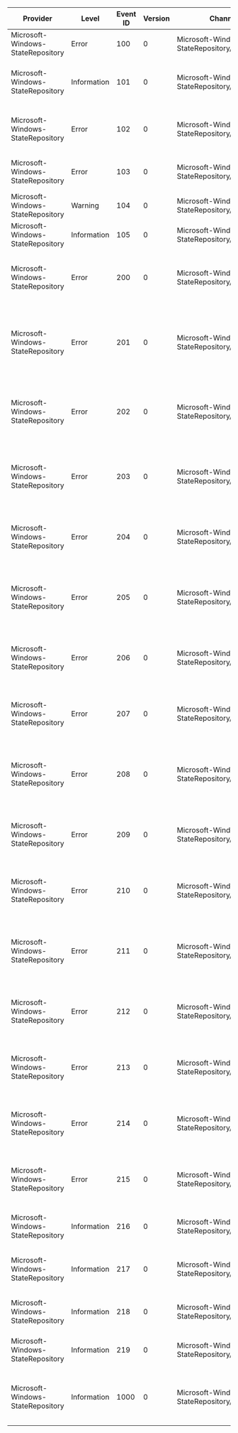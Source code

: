 Provider                           |  Level        |  Event ID  |  Version  |  Channel                                        |  Task                                  |  Opcode  |  Keyword                                              |  Message
-----------------------------------|---------------|------------|-----------|-------------------------------------------------|----------------------------------------|----------|-------------------------------------------------------|---------------------------------------------------------------------------------------------
Microsoft-Windows-StateRepository  |  Error        |  100       |  0        |  Microsoft-Windows-StateRepository/Operational  |  StateRepository.Task.DataAccessLayer  |          |  StateRepository Keyword                              |  Error {ErrorCode}: {SQL}
Microsoft-Windows-StateRepository  |  Information  |  101       |  0        |  Microsoft-Windows-StateRepository/Operational  |  StateRepository.Task.DataAccessLayer  |          |  StateRepository Keyword                              |  [P:{ProcessId} T:{ThreadId}] Trace: Executing SQL '{SQL}'
Microsoft-Windows-StateRepository  |  Error        |  102       |  0        |  Microsoft-Windows-StateRepository/Operational  |  StateRepository.Task.DataAccessLayer  |          |  StateRepository Keyword                              |  Error {ErrorCode}: Failed to open settings at HKLM\{Subkey}
Microsoft-Windows-StateRepository  |  Error        |  103       |  0        |  Microsoft-Windows-StateRepository/Operational  |  StateRepository.Task.DataAccessLayer  |          |  StateRepository Keyword                              |  Error {ErrorCode}: Failed to read setting {Name}
Microsoft-Windows-StateRepository  |  Warning      |  104       |  0        |  Microsoft-Windows-StateRepository/Operational  |  StateRepository.Task.DataAccessLayer  |          |  StateRepository Keyword                              |  Error {ErrorCode}: {SQL}
Microsoft-Windows-StateRepository  |  Information  |  105       |  0        |  Microsoft-Windows-StateRepository/Operational  |  StateRepository.Task.DataAccessLayer  |          |  StateRepository Keyword                              |  Error {ErrorCode}: {SQL}
Microsoft-Windows-StateRepository  |  Error        |  200       |  0        |  Microsoft-Windows-StateRepository/Operational  |  StateRepository.Task.DataAccessLayer  |          |  StateRepository Keyword                              |  Error {ErrorCode}: {Entity}.{Method}() failed [WorkId={WorkId}]
Microsoft-Windows-StateRepository  |  Error        |  201       |  0        |  Microsoft-Windows-StateRepository/Operational  |  StateRepository.Task.DataAccessLayer  |          |  StateRepository Keyword                              |  Error {ErrorCode}: {Entity}.{Method}(Id={Id}; Revision={Revision}) failed [WorkId={WorkId}]
Microsoft-Windows-StateRepository  |  Error        |  202       |  0        |  Microsoft-Windows-StateRepository/Operational  |  StateRepository.Task.DataAccessLayer  |          |  StateRepository Keyword                              |  Error {ErrorCode}: {Entity}.{Method}(Id={Id}) failed [WorkId={WorkId}]
Microsoft-Windows-StateRepository  |  Error        |  203       |  0        |  Microsoft-Windows-StateRepository/Operational  |  StateRepository.Task.DataAccessLayer  |          |  StateRepository Keyword                              |  Error {ErrorCode}: {Entity}.{Method}(Id={Id}) failed [WorkId={WorkId}]
Microsoft-Windows-StateRepository  |  Error        |  204       |  0        |  Microsoft-Windows-StateRepository/Operational  |  StateRepository.Task.DataAccessLayer  |          |  StateRepository Keyword                              |  Error {ErrorCode}: {Entity}.{Method}() failed [WorkId={WorkId}]
Microsoft-Windows-StateRepository  |  Error        |  205       |  0        |  Microsoft-Windows-StateRepository/Operational  |  StateRepository.Task.DataAccessLayer  |          |  StateRepository Keyword                              |  Error {ErrorCode}: {Entity}.{Method}(Id={Id}) failed [WorkId={WorkId}]
Microsoft-Windows-StateRepository  |  Error        |  206       |  0        |  Microsoft-Windows-StateRepository/Operational  |  StateRepository.Task.DataAccessLayer  |          |  StateRepository Keyword                              |  Error {ErrorCode}: {Entity}.{Method} failed [WorkId={WorkId}]
Microsoft-Windows-StateRepository  |  Error        |  207       |  0        |  Microsoft-Windows-StateRepository/Operational  |  StateRepository.Task.DataAccessLayer  |          |  StateRepository Keyword                              |  Error {ErrorCode}: {Entity}.{Method}() failed [WorkId={WorkId}]
Microsoft-Windows-StateRepository  |  Error        |  208       |  0        |  Microsoft-Windows-StateRepository/Operational  |  StateRepository.Task.DataAccessLayer  |          |  StateRepository Keyword                              |  Error {ErrorCode}: {Entity}.{Method}(Id={Id}) failed [WorkId={WorkId}]
Microsoft-Windows-StateRepository  |  Error        |  209       |  0        |  Microsoft-Windows-StateRepository/Operational  |  StateRepository.Task.DataAccessLayer  |          |  StateRepository Keyword                              |  Error {ErrorCode}: {Entity}.{Method} failed [WorkId={WorkId}]
Microsoft-Windows-StateRepository  |  Error        |  210       |  0        |  Microsoft-Windows-StateRepository/Operational  |  StateRepository.Task.DataAccessLayer  |          |  StateRepository Keyword                              |  Error {ErrorCode}: {Entity}.{Method} failed [WorkId={WorkId}]
Microsoft-Windows-StateRepository  |  Error        |  211       |  0        |  Microsoft-Windows-StateRepository/Operational  |  StateRepository.Task.DataAccessLayer  |          |  StateRepository Keyword                              |  Error {ErrorCode}: {Entity}.{Method}(Id={Id}) failed [WorkId={WorkId}]
Microsoft-Windows-StateRepository  |  Error        |  212       |  0        |  Microsoft-Windows-StateRepository/Operational  |  StateRepository.Task.DataAccessLayer  |          |  StateRepository Keyword                              |  Error {ErrorCode}: {Entity}.{Method} failed [WorkId={WorkId}]
Microsoft-Windows-StateRepository  |  Error        |  213       |  0        |  Microsoft-Windows-StateRepository/Operational  |  StateRepository.Task.WinRTAPI         |          |  StateRepository Keyword                              |  Error {ErrorCode}: {Entity}.{Method} failed [ClientId={ClientId}]
Microsoft-Windows-StateRepository  |  Error        |  214       |  0        |  Microsoft-Windows-StateRepository/Operational  |  StateRepository.Task.WinRTAPI         |          |  StateRepository Keyword                              |  Blocking requests [Options={Options}; ClientId={ProcessId}]
Microsoft-Windows-StateRepository  |  Error        |  215       |  0        |  Microsoft-Windows-StateRepository/Operational  |  StateRepository.Task.WinRTAPI         |          |  StateRepository Keyword                              |  Unblocking requests [Options={Options}; ClientId={ProcessId}]
Microsoft-Windows-StateRepository  |  Information  |  216       |  0        |  Microsoft-Windows-StateRepository/Operational  |  StateRepository.Task.WinRTAPI         |          |  StateRepository Keyword                              |  StateRepository service started [ProcessId={ProcessId}]
Microsoft-Windows-StateRepository  |  Information  |  217       |  0        |  Microsoft-Windows-StateRepository/Operational  |  StateRepository.Task.WinRTAPI         |          |  StateRepository Keyword                              |  StateRepository service stopped [ProcessId={ProcessId}]
Microsoft-Windows-StateRepository  |  Information  |  218       |  0        |  Microsoft-Windows-StateRepository/Debug        |  StateRepository.Task.WinRTAPI         |          |  StateRepository Keyword                              |  Repository initialized [ProcessId={ProcessId}]
Microsoft-Windows-StateRepository  |  Information  |  219       |  0        |  Microsoft-Windows-StateRepository/Debug        |  StateRepository.Task.WinRTAPI         |          |  StateRepository Keyword                              |  Repository shutdown [ProcessId={ProcessId}]
Microsoft-Windows-StateRepository  |  Information  |  1000      |  0        |  Microsoft-Windows-StateRepository/Diagnostic   |  StateRepository.Task.DataAccessLayer  |          |  StateRepository Keyword StateRepositoryPerf Keyword  |  [P:{ProcessId} T:{ThreadId}] Profile: {ElapsedTime} msec to run SQL '{SQL}'